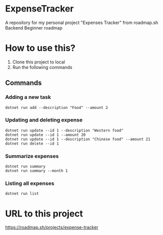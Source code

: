 # ExpenseTracker 

A repository for my personal project "Expenses Tracker" from roadmap.sh Backend Beginner roadmap

# How to use this?

1. Clone this project to local
2. Run the following commands

## Commands

### Adding a new task

```
dotnet run add --description "Food" --amount 2
```

### Updating and deleting expense

```
dotnet run update --id 1 --description "Western food"
dotnet run update --id 1 --amount 20
dotnet run update --id 1 --description "Chinese food" --amount 21 
dotnet run delete --id 1
```

### Summarize expenses 

```
dotnet run summary
dotnet run summary --month 1
```

### Listing all expenses

```
dotnet run list
```

# URL to this project
https://roadmap.sh/projects/expense-tracker